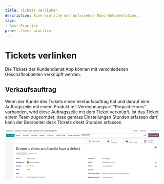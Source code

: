 ```yaml
---
title: Tickets verlinken
description: Eine einfache und umfassende Odoo-Dokumentation.
tags:
- Best-Practice
prev: ./best-practice
---
```


# Tickets verlinken

Die Tickets der Kundendienst App können mit verschiedenen Geschäftsobjekten verknüpft werden.

## Verkaufsauftrag

Wenn der Kunde des Tickets einen Verkaufsauftrag hat und darauf eine Auftragszeile mit einem Produkt mit Verrechnungsart “Prepaid-Hours” vorhanden, wird diese Auftragszeile mit dem Ticket verknüpft. Ist das Ticket einem Team zugeorndet, dass gemäss Einstellungen Stunden erfassen darf, kann der Bearbeiter desk TIckets direkt Stunden erfassen.

![](assets/Best%20Practice%20Tickets%20verlinken%20Verkaufsauftrag.png)